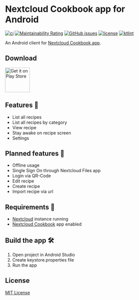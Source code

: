 # Nextcloud Cookbook app for Android

[![ci](https://github.com/lneugebauer/nextcloud-cookbook/actions/workflows/ci.yml/badge.svg)](https://github.com/lneugebauer/nextcloud-cookbook/actions/workflows/ci.yml)
[![Maintainability Rating](https://sonarcloud.io/api/project_badges/measure?project=lneugebauer_nextcloud-cookbook&metric=sqale_rating)](https://sonarcloud.io/summary/new_code?id=lneugebauer_nextcloud-cookbook)
[![GitHub issues](https://img.shields.io/github/issues/lneugebauer/nextcloud-cookbook.svg)](https://github.com/lneugebauer/nextcloud-cookbook/issues)
[![license](https://img.shields.io/badge/license-MIT-blue.svg)](https://github.com/lneugebauer/nextcloud-cookbook/blob/main/LICENSE)
[![ktlint](https://img.shields.io/badge/code%20style-%E2%9D%A4-FF4081.svg)](https://ktlint.github.io/)

An Android client for [Nextcloud Cookbook app](https://github.com/nextcloud/cookbook).

## Download

[<img src="https://play.google.com/intl/en_us/badges/images/generic/en_badge_web_generic.png"
      alt="Get it on Play Store"
      height="80">](https://play.google.com/store/apps/details?id=de.lukasneugebauer.nextcloudcookbook)

## Features :rocket:

- List all recipes
- List all recipes by category
- View recipe
- Stay awake on recipe screen
- Settings

## Planned features :checkered_flag:

- Offline usage
- Single Sign On through Nextcloud Files app
- Login via QR-Code
- Edit recipe
- Create recipe
- Import recipe via url

## Requirements :link:

* [Nextcloud](https://nextcloud.com/) instance running
* [Nextcloud Cookbook](https://github.com/nextcloud/cookbook) app enabled

## Build the app :hammer_and_wrench:

1. Open project in Android Studio
1. Create keystore.properties file
3. Run the app

## License

[MIT License](https://github.com/lneugebauer/nextcloud-cookbook/blob/main/LICENSE)
